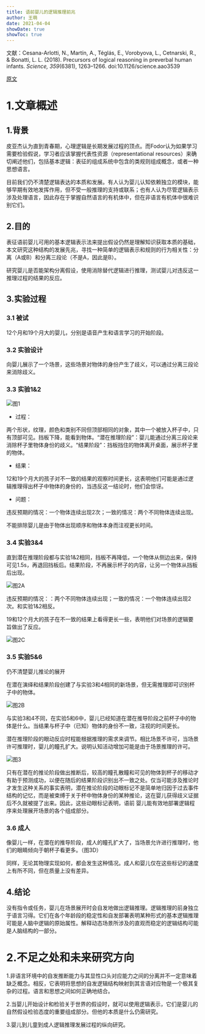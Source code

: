 ```yaml
---
title: 语前婴儿的逻辑推理前兆
author: 王萌
date: 2021-04-04
showDate: true
showToc: true
---
```


文献：Cesana-Arlotti, N., Martín, A., Téglás, E., Vorobyova, L., Cetnarski, R., & Bonatti, L. L. (2018). Precursors of logical reasoning in preverbal human infants. *Science, 359*(6381), 1263–1266. doi:10.1126/science.aao3539 

[原文](../Source_Files/2021-04-04-WM2.pdf)

# 1.文章概述

## 1.背景

皮亚杰认为直到青春期，心理逻辑是长期发展过程的顶点。而Fodor认为如果学习需要检验假说，学习者应该掌握代表性资源（representational resources）来确切阐述他们，包括基本逻辑：表征的组成系统中包含的类规则组成概念，或者一种思想语言。

目前我们仍不清楚逻辑表达的本质和发展。有人认为婴儿认知依赖独立的模块，能够早期有效地发挥作用，但不受一般推理的支持或联系；也有人认为尽管逻辑表示涉及处理语言，因此存在于掌握自然语言的有机体中，但在非语言有机体中很难识别它们。

## 2.目的

表征语前婴儿可用的基本逻辑表示法来提出假设仍然是理解知识获取本质的基础，本文研究这种结构的发展先兆，寻找一种简单的逻辑表示和规则的行为相关性：分离（A或B）和分离三段论（不是A，因此是B）。

研究婴儿是否能架构分离假设，使用消除替代逻辑进行推理，测试婴儿对违反这一推理过程的结果的反应。

## 3.实验过程

### 3.1 被试

12个月和19个月大的婴儿，分别是语音产生和语言学习的开始阶段。

### 3.2 实验设计

向婴儿展示了一个场景，这些场景对物体的身份产生了歧义，可以通过分离三段论来消除歧义。

### 3.3 实验1&2

![图1](../Supporting_Information/2021-04-04-WM1-fig1.png)

- 过程：

两个形状，纹理，颜色和类别不同但顶部相同的对象，其中一个被放入杯子中，只有顶部可见。挡板下降，能看到物体。“潜在推理阶段”：婴儿能通过分离三段论来消除杯子里物体身份的歧义。“结果阶段”：挡板挡住的物体离开桌面，展示杯子里的物体。

- 结果：

12和19个月大的孩子对不一致的结果的观察时间更长，这表明他们可能是通过逻辑推理得出杯子中物体的身份的，当违反这一结论时，他们会惊讶。

- 问题：

违反预期的情况：一个物体连续出现2次；一致的情况：两个不同物体连续出现。

不能排除婴儿是由于物体出现顺序和物体本身而注视更长时间。

### 3.4 实验3&4

直到潜在推理阶段都与实验1&2相同，挡板不再降低，一个物体从侧边出来，保持可见1.5s，再退回挡板后。结果阶段，不再展示杯子的内容，让另一个物体从挡板后出现。

![图2A](../Supporting_Information/2021-04-04-WM1-fig2.png)

违反预期的情况：：两个不同物体连续出现；一致的情况：一个物体连续出现2次。和实验1&2相反。

19和12个月大的孩子在不一致的结果上看得更长一些，表明他们对场景的逻辑要旨做出了反应。

![图2C](../Supporting_Information/2021-04-04-WM1-fig2C.png)

### 3.5 实验5&6

仍不清楚婴儿推论的展开

在潜在演绎和结果阶段创建了与实验3和4相同的新场景，但无需推理即可识别杯子中的物体。

![图2B](../Supporting_Information/2021-04-04-WM1-fig2.png)

与实验3和4不同，在实验5和6中，婴儿已经知道在潜在推导阶段之前杯子中的物体是什么。当结果与杯子中（已知）物体的身份不一致，注视的时间更长。

潜在推理阶段的眼动反应时程能根据推理的需求来调节。相比场景不许可，当场景许可推理时，婴儿的瞳孔扩大。说明认知活动增加可能是由于场景推理的许可。

![图3](../Supporting_Information/2021-04-04-WM1-fig3.png)

只有在潜在的推论阶段做出推断后，较高的瞳孔散瞳和可见的物体到杯子的移动才有助于预测成功，以便在随后的结果阶段识别出不一致之处。仅当可能涉及推论时才发生这种关系的事实表明，潜在推论阶段的动眼标记不是简单地归因于过去事件结构的记忆，而是被束缚于关于杯中物体身份的某种推论，这在婴儿获得歧义证据后不久就被提了出来。因此，这些动眼标记表明，语前 婴儿能有效地部署逻辑程序来处理展开场景的各个组成部分。

### 3.6 成人

像婴儿一样，在潜在的推导阶段，成人的瞳孔扩大了，当场景允许进行推理时，他们的眼睛倾向于朝杯子看更多。（图3D）

同样，无论其物理实现如何，都会发生这种情况。成人和婴儿仅在这些标记的速度上有所不同，但在质量上没有差异。

## 4.结论

没有指令或任务，婴儿在场景展开时会自发地做出逻辑推理。逻辑推理的前身独立于语言习​​得。它们在各个年龄段的稳定性和自发部署表明某种形式的基本逻辑推理可能是人脑中逻辑的原始属性。解释动态场景所涉及的直观而稳定的逻辑结构可能是人脑结构的一部分。

# 2.不足之处和未来研究方向

1.非语言环境中的自发推断能力与其显性口头对应能力之间的分离并不一定意味着缺乏概念。相反，它表明将思想的自发逻辑结构映射到其言语对应物是一个极其复杂的过程。语言和思想之间如何正确地结合。

2.当婴儿开始设计和检验关于世界的假设时，就可以使用逻辑表示，它们是婴儿的自然假设检验态度的重要组成部分。但他的本质是什么仍需研究。

3.婴儿到儿童到成人逻辑推理发展过程的纵向研究。


